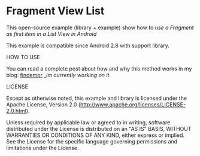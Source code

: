 Fragment View List
========================

This open-source example (library + example) show how to *use a Fragment as first item in a List View in Android* 

This example is compatible since Android 2.8 with support library.

HOW TO USE

You can read a complete post about how and why this method works in my blog: [findemor](http://blog.findemor.es) __im currently working on it_.

LICENSE

Except as otherwise noted, this example and library is licensed under the Apache License, Version 2.0 (http://www.apache.org/licenses/LICENSE-2.0.html).

Unless required by applicable law or agreed to in writing, software distributed under the License is distributed on an "AS IS" BASIS, WITHOUT WARRANTIES OR CONDITIONS OF ANY KIND, either express or implied.  See the License for the specific language governing permissions and limitations under the License.
